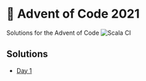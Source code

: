 # 🎄 Advent of Code 2021
Solutions for the Advent of Code
![Scala CI](https://github.com/tlmnb/advent_of_code_2020/workflows/Scala%20CI/badge.svg)

## Solutions
- [Day 1](https://github.com/tlmnb/advent_of_code_2021/blob/main/src/main/scala/io/dolcefarniente/Day1.scala)